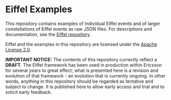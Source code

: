 # Eiffel Examples
This repository contains examples of individual Eiffel events and of larger constellations of Eiffel events as raw JSON files. For descriptions and documentation, see the [Eiffel repository](https://github.com/Ericsson/eiffel).

Eiffel and the examples in this repository are licensed under the [Apache License 2.0](./LICENSE).

__IMPORTANT NOTICE:__ The contents of this repository currectly reflect a __DRAFT__. The Eiffel framework has been used in production within Ericsson for several years to great effect; what is presented here is a revision and evolution of that framework - an evolution that is currently ongoing. In other words, anything in this repository should be regarded as tentative and subject to change. It is published here to allow early access and trial and to solicit early feedback.
